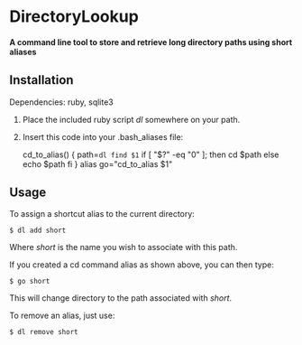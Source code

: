 DirectoryLookup
===============

#### A command line tool to store and retrieve long directory paths using short aliases ####

Installation
------------

Dependencies: ruby, sqlite3

1. Place the included ruby script *dl* somewhere on your path.
2. Insert this code into your .bash_aliases file:

    cd_to_alias() {
      path=`dl find $1`
      if [ "$?" -eq "0" ]; then
        cd $path
      else
        echo $path
      fi
    }
    alias go="cd_to_alias $1"

Usage
-----

To assign a shortcut alias to the current directory:

    $ dl add short

Where *short* is the name you wish to associate with this path.

If you created a cd command alias as shown above, you can then type:

    $ go short

This will change directory to the path associated with *short*.

To remove an alias, just use:

    $ dl remove short

